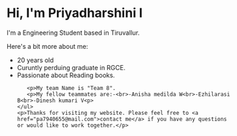 <!DOCTYPE html>
<html>
<head>
	<title>Self Introduction</title>
</head>
<body>
	<h1>Hi, I'm Priyadharshini I</h1>
	<p>I'm a Engineering Student based in Tiruvallur.</p>
	<p>Here's a bit more about me:</p>
	<ul>
		<li>20 years old</li>
		<li>Curuntly perduing graduate in RGCE.</li>
		<li>Passionate about Reading books.</li>
		
       <p>My team Name is "Team 8".
       <p>My fellow teammates are:-<br>-Anisha medilda W<br>-Ezhilarasi B<br>-Dinesh kumari V<p>
	</ul>
	<p>Thanks for visiting my website. Please feel free to <a href="pa7940655@mail.com">contact me</a> if you have any questions or would like to work together.</p>
</body>
</html>